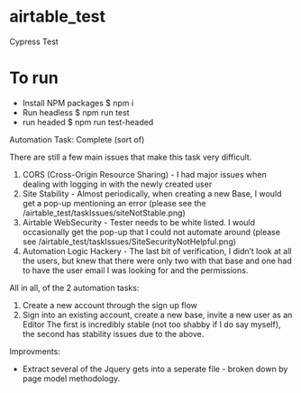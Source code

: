 # airtable_test
Cypress Test

# To run
- Install NPM packages
$ npm i
- Run headless 
$ npm run test
- run headed
$ npm run test-headed



Automation Task:  Complete (sort of)
 
There are still a few main issues that make this task very difficult.
 
1. CORS (Cross-Origin Resource Sharing) - I had major issues when dealing with logging in with the newly created user
2. Site Stability - Almost periodically, when creating a new Base, I would get a pop-up mentioning an error (please see the /airtable_test/taskIssues/siteNotStable.png)
3. Airtable WebSecurity - Tester needs to be white listed.  I would occasionally get the pop-up that I could not automate around (please see /airtable_test/taskIssues/SiteSecurityNotHelpful.png)
4. Automation Logic Hackery - The last bit of verification, I didn’t look at all the users, but knew that there were only two with that base and one had to have the user email I was looking for and the permissions.
 
All in all, of the 2 automation tasks:
1. Create a new account through the sign up flow
2. Sign into an existing account, create a new base, invite a new user as an Editor
The first is incredibly stable (not too shabby if I do say myself), the second has stability issues due to the above.

Improvments:
- Extract several of the Jquery gets into a seperate file - broken down by page model methodology.

